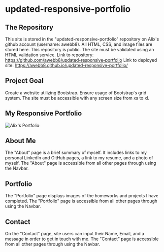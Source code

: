 # updated-responsive-portfolio

## The Repository
This site is stored in the "updated-responsive-portfolio" repository on Alix's github account (username: awebb8). All HTML, CSS, and image files are stored here. This repository is public.  The site must be validated using an HTML validation service.
Link to repository: https://github.com/awebb8/updated-responsive-portfolio
Link to deployed site: https://awebb8.github.io/updated-responsive-portfolio/

## Project Goal
Create a website utilizing Bootstrap.  Ensure usage of Bootstrap's grid system.  The site must be accessible with any screen size from xs to xl.  

## My Responsive Portfolio
![Alix's Portfolio](./assets/images/updated-responsive-portfolio)

## About Me
The "About" page is a brief summary of myself.  It includes links to my personal LinkedIn and GitHub pages, a link to my resume, and a photo of myself.  The "About" page is accessible from all other pages through using the Navbar.

## Portfolio
The "Portfolio" page displays images of the homeworks and projects I have completed.  The "Portfolio" page is accessible from all other pages through using the Navbar.

## Contact
On the "Contact" page, site users can input their Name, Email, and a message in order to get in touch with me.  The "Contact" page is accessible from all other pages through using the Navbar.